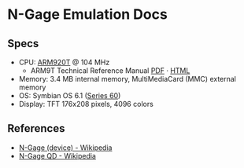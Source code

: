 # N-Gage Emulation Docs

## Specs

* CPU: [ARM920T](https://en.wikipedia.org/wiki/ARM9#ARM920T) @ 104 MHz
  * ARM9T Technical Reference Manual [PDF](http://www.atmel.com/Images/ARM_920T_TRM.pdf) · [HTML](http://infocenter.arm.com/help/index.jsp?topic=/com.arm.doc.ddi0151c/I1004722.html)
* Memory: 3.4 MB internal memory, MultiMediaCard (MMC) external memory
* OS: Symbian OS 6.1 ([Series 60](https://en.wikipedia.org/wiki/S60_(software_platform)))
* Display: TFT 176x208 pixels, 4096 colors

## References

* [N-Gage (device) - Wikipedia](https://en.wikipedia.org/wiki/N-Gage_(device))
* [N-Gage QD - Wikipedia](https://en.wikipedia.org/wiki/N-Gage_QD)
